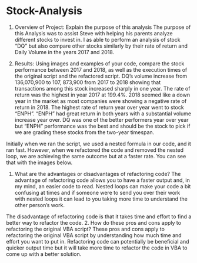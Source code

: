 # Stock-Analysis
1.	Overview of Project: Explain the purpose of this analysis
The purpose of this Analysis was to assist Steve with helping his parents analyze different stocks to invest in.
I as able to perform an analysis of stock “DQ” but also compare other stocks similarly by their rate of return and Daily Volume in the years 2017 and 2018.

2.	Results: Using images and examples of your code, compare the stock performance between 2017 and 2018, as well as the execution times of the original script and the refactored script.
DQ’s volume increase from 136,070,900 to 107, 873,900 from 2017 to 2018 showing that transactions among this stock increased sharply in one year.
The rate of return was the highest in year 2017 at 199.4%. 2018 seemed like a down year in the market as most companies were showing a negative rate of return in 2018.
The highest rate of return year over year went to stock “ENPH”. “ENPH” had great return in both years with a substantial volume increase year over.
DQ was one of the better performers year over year but “ENPH” performance was the best and should be the stock to pick if we are grading these stocks from the two-year timespan.


Initially when we ran the script, we used a nested formula in our code, and it ran fast. However, when we refactored the code and removed the nested loop, we are achieving the same outcome but at a faster rate. You can see that with the images below.


1.	What are the advantages or disadvantages of refactoring code?
The advantage of refactoring code allows you to have a faster output and, in my mind, an easier code to read.
Nested loops can make your code a bit confusing at times and if someone were to send you over their work with nested loops it can lead to you taking more time to understand the other person’s work.

The disadvantage of refactoring code is that it takes time and effort to find a better way to refactor the code.
2. How do these pros and cons apply to refactoring the original VBA script?
These pros and cons apply to refactoring the original VBA script by understanding how much time and effort you want to put in.
Refactoring code can potentially be beneficial and quicker output time but it will take more time to refactor the code in VBA to come up with a better solution.

